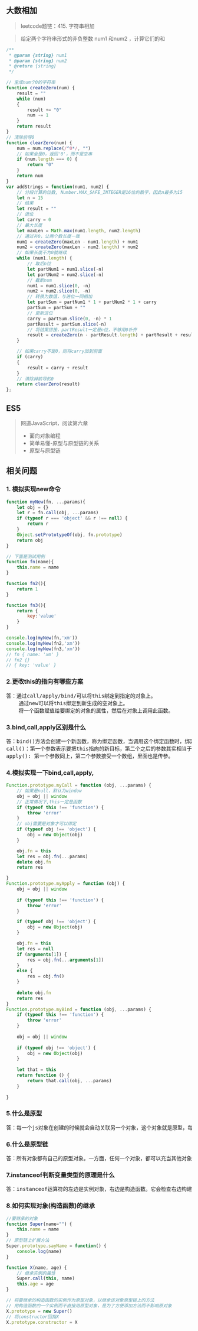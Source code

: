 ## 大数相加
> leetcode题链：415. 字符串相加

> 给定两个字符串形式的非负整数 num1 和num2 ，计算它们的和

```js
/**
 * @param {string} num1
 * @param {string} num2
 * @return {string}
 */

// 生成num个0的字符串
function createZero(num) {
    result = ""
    while (num)
    {
        result += "0"
        num -= 1
    }
    return result
}
// 清除前导0
function clearZero(num) {
    num = num.replace(/^0*/, "")
    // 如果全是0，返回'0'，而不是空串
    if (num.length === 0) {
        return "0"
    }
    return num
}
var addStrings = function(num1, num2) {
    // 分段计算的位数, Number.MAX_SAFE_INTEGER是16位的数字，因此n最多为15
    let n = 15
    // 结果
    let result = ""
    // 进位
    let carry = 0
    // 最大长度
    let maxLen = Math.max(num1.length, num2.length)
    // 通过补0，让两个数长度一致
    num1 = createZero(maxLen - num1.length) + num1
    num2 = createZero(maxLen - num2.length) + num2
    // 如果长度不为0就继续
    while (num1.length) {
        // 取后n位
        let partNum1 = num1.slice(-n)
        let partNum2 = num2.slice(-n)
        // 截断num
        num1 = num1.slice(0, -n)
        num2 = num2.slice(0, -n)
        // 转换为数值，与进位一同相加
        let partSum = partNum1 * 1 + partNum2 * 1 + carry
        partSum = partSum + ""
        // 更新进位
        carry = partSum.slice(0, -n) * 1
        partResult = partSum.slice(-n)
        // 将结果拼接，partResult一定是n位，不够用0补齐
        result = createZero(n - partResult.length) + partResult + result
    }

    // 如果carry不是0，则将carry加到前面
    if (carry)
    {
        result = carry + result
    }
    // 清除掉前导的0
    return clearZero(result)
};
```
## ES5
> 网道JavaScript，阅读第六章
> - 面向对象编程
> - 简单易懂-原型与原型链的关系
> - 原型与原型链

## 相关问题
### 1. 模拟实现new命令
```js
function myNew(fn, ...params){
    let obj = {}
    let r = fn.call(obj, ...params)
    if (typeof r === 'object' && r !== null) {
        return r
    }
    Object.setPrototypeOf(obj, fn.prototype)
    return obj
}

// 下面是测试用例
function fn(name){
    this.name = name
}

function fn2(){
    return 1
}

function fn3(){
    return {
        key:'value'
    }
}

console.log(myNew(fn,'xm'))
console.log(myNew(fn2,'xm'))
console.log(myNew(fn3,'xm'))
// fn { name: 'xm' }
// fn2 {}
// { key: 'value' }
```
### 2.更改this的指向有哪些方案
<pre>
答：通过call/apply/bind/可以将this绑定到指定的对象上。
    通过new可以将this绑定到新生成的空对象上。
    将一个函数赋值给要绑定的对象的属性，然后在对象上调用此函数。
</pre>
### 3.bind,call,apply区别是什么
<pre>
答：bind()方法会创建一个新函数，称为绑定函数，当调用这个绑定函数时，绑定函数会以创建它时传入 bind()方法的第一个参数作为 this。
call()：第一个参数表示要把this指向的新目标，第二个之后的参数其实相当于传参，参数以，隔开。
apply(): 第一个参数同上，第二个参数接受一个数组，里面也是传参。
</pre>
### 4.模拟实现一下bind,call,apply,
```js
Function.prototype.myCall = function (obj, ...params) {
    // 如果是null，默认为window
    obj = obj || window
    // 正常情况下,this一定是函数
    if (typeof this !== 'function') {
        throw 'error'
    }
    // obj需要是对象才可以绑定
    if (typeof obj !== 'object') {
        obj = new Object(obj)
    }

    obj.fn = this
    let res = obj.fn(...params)
    delete obj.fn
    return res

}
Function.prototype.myApply = function (obj) {
    obj = obj || window
    
    if (typeof this !== 'function') {
        throw 'error'
    }

    if (typeof obj !== 'object') {
        obj = new Object(obj)
    }

    obj.fn = this
    let res = null
    if (arguments[1]) {
        res = obj.fn(...arguments[1])
    }
    else {
        res = obj.fn()
    }
    
    delete obj.fn
    return res
}
Function.prototype.myBind = function (obj, ...params) {
    if (typeof this !== 'function') {
        throw 'error'
    }
    
    obj = obj || window
    
    if (typeof obj !== 'object') {
        obj = new Object(obj)
    }
    
    let that = this
    return function () {
        return that.call(obj, ...params)
    }
    
}
```
### 5.什么是原型
<pre>
答：每一个js对象在创建的时候就会自动关联另一个对象，这个对象就是原型，每一个对象都会从原型"继承"属性
</pre>
### 6.什么是原型链
<pre>
答：所有对象都有自己的原型对象。一方面，任何一个对象，都可以充当其他对象的原型；另一方面，由于原型对象也是对象，所以它也有自己的原型。因此，就会形成一个“原型链”
</pre>
### 7.instanceof判断变量类型的原理是什么
<pre>
答：instanceof运算符的左边是实例对象，右边是构造函数。它会检查右边构建函数的原型对象，是否在左边对象的原型链上。
</pre>
### 8.如何实现对象(构造函数)的继承
```js
//要继承的对象
function Super(name="") {
    this.name = name
}
// 原型链上扩展方法
Super.prototype.sayName = function() {
    console.log(name)
}

function X(name, age) {
    // 继承实例的属性
    Super.call(this, name)
    this.age = age
}

// 将要继承的构造函数的实例作为原型对象，以继承该对象原型链上的方法
// 用构造函数的一个实例而不直接用原型对象，是为了方便添加方法而不影响原对象
X.prototype = new Super()
// 将constructor回指X
X.prototype.constructor = X

```

